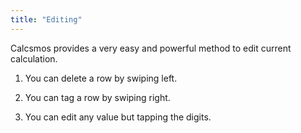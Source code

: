 ```yaml
---
title: "Editing"
---
```


Calcsmos provides a very easy and powerful method to edit current calculation.

1. You can delete a row by swiping left.

2. You can tag a row by swiping right.

3. You can edit any value but tapping the digits.

